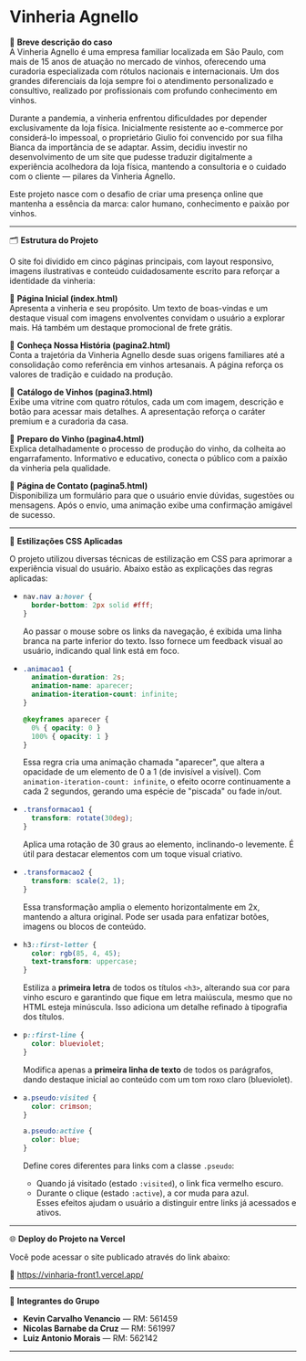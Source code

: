 
# Vinheria Agnello

📖 **Breve descrição do caso**  
A Vinheria Agnello é uma empresa familiar localizada em São Paulo, com mais de 15 anos de atuação no mercado de vinhos, oferecendo uma curadoria especializada com rótulos nacionais e internacionais. Um dos grandes diferenciais da loja sempre foi o atendimento personalizado e consultivo, realizado por profissionais com profundo conhecimento em vinhos.

Durante a pandemia, a vinheria enfrentou dificuldades por depender exclusivamente da loja física. Inicialmente resistente ao e-commerce por considerá-lo impessoal, o proprietário Giulio foi convencido por sua filha Bianca da importância de se adaptar. Assim, decidiu investir no desenvolvimento de um site que pudesse traduzir digitalmente a experiência acolhedora da loja física, mantendo a consultoria e o cuidado com o cliente — pilares da Vinheria Agnello.

Este projeto nasce com o desafio de criar uma presença online que mantenha a essência da marca: calor humano, conhecimento e paixão por vinhos.

---

🗂️ **Estrutura do Projeto**

O site foi dividido em cinco páginas principais, com layout responsivo, imagens ilustrativas e conteúdo cuidadosamente escrito para reforçar a identidade da vinheria:

🔹 **Página Inicial (index.html)**  
Apresenta a vinheria e seu propósito. Um texto de boas-vindas e um destaque visual com imagens envolventes convidam o usuário a explorar mais. Há também um destaque promocional de frete grátis.

🔹 **Conheça Nossa História (pagina2.html)**  
Conta a trajetória da Vinheria Agnello desde suas origens familiares até a consolidação como referência em vinhos artesanais. A página reforça os valores de tradição e cuidado na produção.

🔹 **Catálogo de Vinhos (pagina3.html)**  
Exibe uma vitrine com quatro rótulos, cada um com imagem, descrição e botão para acessar mais detalhes. A apresentação reforça o caráter premium e a curadoria da casa.

🔹 **Preparo do Vinho (pagina4.html)**  
Explica detalhadamente o processo de produção do vinho, da colheita ao engarrafamento. Informativo e educativo, conecta o público com a paixão da vinheria pela qualidade.

🔹 **Página de Contato (pagina5.html)**  
Disponibiliza um formulário para que o usuário envie dúvidas, sugestões ou mensagens. Após o envio, uma animação exibe uma confirmação amigável de sucesso.

---

🎨 **Estilizações CSS Aplicadas**

O projeto utilizou diversas técnicas de estilização em CSS para aprimorar a experiência visual do usuário. Abaixo estão as explicações das regras aplicadas:

- ```css
  nav.nav a:hover {
    border-bottom: 2px solid #fff;
  }
  ```
  Ao passar o mouse sobre os links da navegação, é exibida uma linha branca na parte inferior do texto. Isso fornece um feedback visual ao usuário, indicando qual link está em foco.

- ```css
  .animacao1 {
    animation-duration: 2s;
    animation-name: aparecer;
    animation-iteration-count: infinite;
  }

  @keyframes aparecer {
    0% { opacity: 0 }
    100% { opacity: 1 }
  }
  ```
  Essa regra cria uma animação chamada "aparecer", que altera a opacidade de um elemento de 0 a 1 (de invisível a visível). Com `animation-iteration-count: infinite`, o efeito ocorre continuamente a cada 2 segundos, gerando uma espécie de "piscada" ou fade in/out.

- ```css
  .transformacao1 {
    transform: rotate(30deg);
  }
  ```
  Aplica uma rotação de 30 graus ao elemento, inclinando-o levemente. É útil para destacar elementos com um toque visual criativo.

- ```css
  .transformacao2 {
    transform: scale(2, 1);
  }
  ```
  Essa transformação amplia o elemento horizontalmente em 2x, mantendo a altura original. Pode ser usada para enfatizar botões, imagens ou blocos de conteúdo.

- ```css
  h3::first-letter {
    color: rgb(85, 4, 45);
    text-transform: uppercase;
  }
  ```
  Estiliza a **primeira letra** de todos os títulos `<h3>`, alterando sua cor para vinho escuro e garantindo que fique em letra maiúscula, mesmo que no HTML esteja minúscula. Isso adiciona um detalhe refinado à tipografia dos títulos.

- ```css
  p::first-line {
    color: blueviolet;
  }
  ```
  Modifica apenas a **primeira linha de texto** de todos os parágrafos, dando destaque inicial ao conteúdo com um tom roxo claro (blueviolet).

- ```css
  a.pseudo:visited {
    color: crimson;
  }

  a.pseudo:active {
    color: blue;
  }
  ```
  Define cores diferentes para links com a classe `.pseudo`:  
  - Quando já visitado (estado `:visited`), o link fica vermelho escuro.  
  - Durante o clique (estado `:active`), a cor muda para azul.  
  Esses efeitos ajudam o usuário a distinguir entre links já acessados e ativos.

---

🌐 **Deploy do Projeto na Vercel**

Você pode acessar o site publicado através do link abaixo:

🔗  https://vinharia-front1.vercel.app/

---

👥 **Integrantes do Grupo**

- **Kevin Carvalho Venancio** — RM: 561459  
- **Nicolas Barnabe da Cruz** — RM: 561997  
- **Luiz Antonio Morais** — RM: 562142

---
